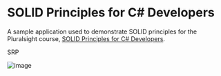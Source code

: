 # SOLID Principles for C# Developers

A sample application used to demonstrate SOLID principles for the Pluralsight course, [SOLID Principles for C# Developers](https://app.pluralsight.com/library/courses/csharp-solid-principles).

SRP

![image](https://user-images.githubusercontent.com/40399697/236697190-5e1e803c-dfa0-4b1e-b8c2-c7fe87fbf97c.png)
